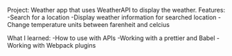 Project: Weather app that uses WeatherAPI to display the weather.
Features:
-Search for a location
-Display weather information for searched location
-Change temperature units between farenheit and celcius

What I learned:
-How to use with APIs
-Working with a prettier and Babel
-Working with Webpack plugins